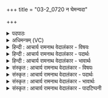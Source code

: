 +++
title = "03-2_0720 न घेमन्यदा"

+++
<details><summary>पदपाठः</summary>

न꣢। घ꣣। ईम्। अन्य꣢त्। अ꣣न्। य꣢त्। आ। प꣣पन। व꣡ज्रि꣢꣯न्। अ꣣प꣡सः꣢। न꣡वि꣢꣯ष्टौ। त꣡व꣢꣯। इत्। उ꣣। स्तो꣡मैः꣢꣯। चि꣣केत। ७२०।
</details>

<details><summary>अधिमन्त्रम् (VC)</summary>

- इन्द्रः
- मेधातिथिः काण्वः प्रियमेधश्चाङ्गिरसः
- गायत्री
- षड्जः
</details>

<details><summary>हिन्दी : आचार्य रामनाथ वेदालंकार - विषयः</summary>

अगले मन्त्र में पुनः आचार्य को कहा जा रहा है।
</details>

<details><summary>हिन्दी : आचार्य रामनाथ वेदालंकार - पदार्थः</summary>

पदार्थान्वय -  हे(वज्रिन्)कठोर नियन्त्रण रूप वज्र से शिष्यों को संस्कृत करनेवाले गुरुवर! (अपसः)विद्याध्ययनरूप कर्म के(नविष्टौ)नवीन सत्र के आरम्भ में,मैं(अन्यत्)किसी अन्य की(न घ ईम्)नहीं(आ पपन)स्तुति करता हूँ(तव इत् उ)आपकी ही(स्तोमैः)सूक्तियों से(चिकेत)ज्ञानी बनता हूँ ॥२॥
</details>

<details><summary>हिन्दी : आचार्य रामनाथ वेदालंकार - भावार्थः</summary>

भावार्थ -  शिष्यों को चाहिए कि विद्या के लिए यथासंभव उस विद्या में निष्णात एक ही गुरु को चुनें,क्योंकि अनेकों को चुनने में उनके पारस्परिक मतभेदों के कारण नाना सन्देह उत्पन्न हो सकते हैं ॥२॥
</details>

<details><summary>संस्कृत : आचार्य रामनाथ वेदालंकार - विषयः</summary>

अथ पुनरप्याचार्यं प्राह।
</details>

<details><summary>संस्कृत : आचार्य रामनाथ वेदालंकार - पदार्थः</summary>

पदार्थान्वय -  हे(वज्रिन्)वज्रधर,कठोरनियन्त्रणरूपेण वज्रेण शिष्यान् संस्कर्तः गुरो! (अपसः)विद्याध्ययनकर्मणः(नविष्टौ)नूतनसत्रारम्भे।[नवा चासौ इष्टिः नविष्टिः। नवेष्टिः इति प्राप्ते ‘एमन्नादिषु छन्दसि पररूपं वाच्यम्’ अ० ६।१।७० वा० इति पररूपम्।] (अन्यत्)अन्यं कञ्चित्(न घ ईम्)न खलु(आ पपन)स्तौमि।[आङ्पूर्वात् पण व्यवहारे स्तुतौ च इति धातोर्लडर्थे लिटि उत्तमैकवचने रूपम्।] (तव इत् उ)तवैव(स्तोमैः)सूक्तैः(चिकेत)ज्ञानवान् भवामि ॥२॥
</details>

<details><summary>संस्कृत : आचार्य रामनाथ वेदालंकार - भावार्थः</summary>

भावार्थ -  शिष्यैरेकस्यै विद्यायै यथासम्भवं तद्विद्यानिष्णात एक एव गुरुः स्वीकरणीयः,अनेकेषां वरणे तेषां पारस्परिकविप्रतिपत्तिभिर्नाना-सन्देहोदयप्रसङ्गात् ॥२॥
</details>

<details><summary>संस्कृत : आचार्य रामनाथ वेदालंकार - पादटिप्पनी</summary>

टिप्पनी -   १.ऋ० ८।२।१७,अथ० २०।१८।२
</details>